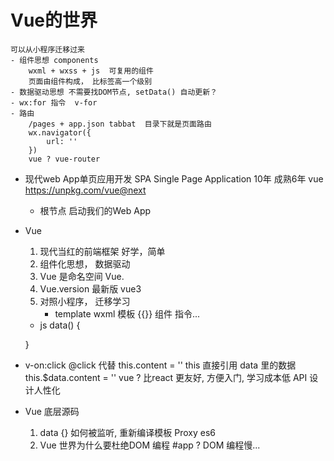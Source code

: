 # Vue的世界
    可以从小程序迁移过来
    - 组件思想 components
        wxml + wxss + js  可复用的组件
        页面由组件构成， 比标签高一个级别
    - 数据驱动思想 不需要找DOM节点, setData() 自动更新？
    - wx:for 指令  v-for
    - 路由
        /pages + app.json tabbat  目录下就是页面路由
        wx.navigator({
            url: ''
        })
        vue ? vue-router

- 现代web App单页应用开发 SPA Single Page Application  10年  成熟6年
    vue  https://unpkg.com/vue@next
    - 根节点 启动我们的Web App

- Vue
    1. 现代当红的前端框架 好学，简单
    2. 组件化思想， 数据驱动
    3. Vue 是命名空间
        Vue.
    4. Vue.version 最新版 vue3
    5. 对照小程序， 迁移学习
        - template wxml
            模板 {{}} 组件 指令...
    - js  data() {

    }
- v-on:click  @click 代替
    this.content = '' this  直接引用 data 里的数据
    this.$data.content = ''
    vue ? 比react 更友好, 方便入门, 学习成本低
    API 设计人性化
    
- Vue 底层源码
    1. data {} 如何被监听, 重新编译模板  Proxy es6
    2. Vue 世界为什么要杜绝DOM 编程 #app ?
        DOM 编程慢...


    

